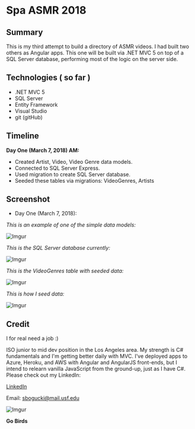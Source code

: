 # Spa ASMR 2018


## Summary

This is my third attempt to build a directory of ASMR videos.  I had built two others as Angular apps.  This one will be built via .NET MVC 5 on top of a SQL Server database, performing most of the logic on the server side.  

## Technologies ( so far )

+ .NET MVC 5
+ SQL Server 
+ Entity Framework
+ Visual Studio
+ git (gitHub)

## Timeline

**Day One (March 7, 2018) AM:** 
+ Created Artist, Video, Video Genre data models.
+ Connected to SQL Server Express. 
+ Used migration to create SQL Server database.
+ Seeded these tables via migrations: VideoGenres, Artists 


## Screenshot

+ Day One (March 7, 2018):

*This is an example of one of the simple data models:*

![Imgur](https://i.imgur.com/qNvPmum.jpg)

*This is the SQL Server database currently:*

![Imgur](https://i.imgur.com/PxO7p9C.jpg)

*This is the VideoGenres table with seeded data:*

![Imgur](https://i.imgur.com/z5AIzNm.jpg)

*This is how I seed data:*

![Imgur](https://i.imgur.com/R7IHYJW.jpg)


## Credit

I for real need a job :) 

ISO junior to mid dev position in the Los Angeles area.  My strength is C# fundamentals and I'm getting better daily with MVC.  I've deployed apps to Azure, Heroku, and AWS with Angular and AngularJS front-ends, but I intend to relearn vanilla JavaScript from the ground-up, just as I have C#.  Please check out my LinkedIn: 

[LinkedIn](https://www.linkedin.com/in/sbogucki12/ "Steve's LinkedIn Profile")

Email: sbogucki@mail.usf.edu

![Imgur](https://i.imgur.com/O0Hxg8b.jpg)


**Go Birds**


